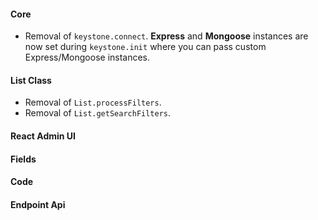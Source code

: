 
#### Core 
* Removal of `keystone.connect`.  <strong>Express</strong> and <strong> Mongoose</strong> instances are now set during `keystone.init` where you can pass custom Express/Mongoose instances.  

#### List Class
* Removal of `List.processFilters`.
* Removal of `List.getSearchFilters`.

#### React Admin UI

#### Fields


#### Code


#### Endpoint Api
